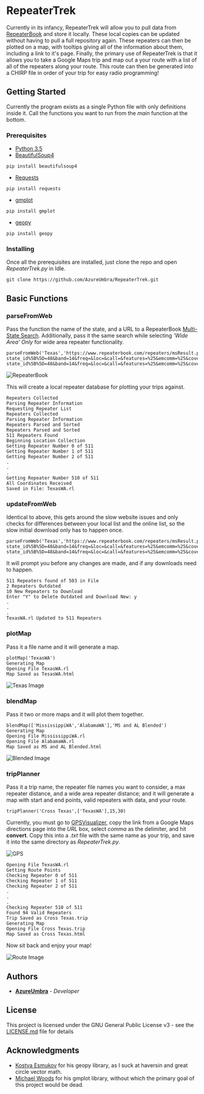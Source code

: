 # RepeaterTrek

Currently in its infancy, RepeaterTrek will allow you to pull data from [RepeaterBook](https://www.repeaterbook.com/) and store it locally.  These local copies can be updated without having to pull a full repository again.  These repeaters can then be plotted on a map, with tooltips giving all of the information about them, including a link to it's page.  Finally, the primary use of RepeaterTrek is that it allows you to take a Google Maps trip and map out a your route with a list of all of the repeaters along your route.  This route can then be generated into a CHIRP file in order of your trip for easy radio programming!

## Getting Started

Currently the program exists as a single Python file with only definitions inside it.  Call the functions you want to run from the *main* function at the bottom.

### Prerequisites

- [Python 3.5](https://www.python.org/downloads/release/python-352/)
- [BeautifulSoup4](https://www.crummy.com/software/BeautifulSoup/)
```
pip install beautifulsoup4
```
- [Requests](http://docs.python-requests.org/en/master/)
```
pip install requests
```
- [gmplot](https://github.com/vgm64/gmplot)
```
pip install gmplot
```
- [geopy](https://github.com/geopy/geopy)
```
pip install geopy
```

### Installing

Once all the prerequisites are installed, just clone the repo and open *RepeaterTrek.py* in Idle.

```
git clone https://github.com/AzureUmbra/RepeaterTrek.git
```

## Basic Functions

### parseFromWeb

Pass the function the name of the state, and a URL to a RepeaterBook [Multi-State Search](https://www.repeaterbook.com/repeaters/multistate.php).  Additionally, pass it the same search while selecting *'Wide Area' Only* for wide area repeater functionality.
```
parseFromWeb('Texas','https://www.repeaterbook.com/repeaters/msResult.php?state_id%5B%5D=48&band=14&freq=&loc=&call=&features=%25&emcomm=%25&coverage=%25&status_id=1&order=%60freq%60%2C+%60state_abbrev%60+ASC',wideArea='https://www.repeaterbook.com/repeaters/msResult.php?state_id%5B%5D=48&band=14&freq=&loc=&call=&features=%25&emcomm=%25&coverage=wide&status_id=1&order=%60freq%60%2C+%60state_abbrev%60+ASC')
```
![RepeaterBook](https://github.com/AzureUmbra/RepeaterTrek/blob/master/img/RepeaterBook.JPG)

This will create a local repeater database for plotting your trips against.
```Requesting Repeater List
Repeaters Collected
Parsing Repeater Information
Requesting Repeater List
Repeaters Collected
Parsing Repeater Information
Repeaters Parsed and Sorted
Repeaters Parsed and Sorted
511 Repeaters Found
Beginning Location Collection
Getting Repeater Number 0 of 511
Getting Repeater Number 1 of 511
Getting Repeater Number 2 of 511
.
.
.
Getting Repeater Number 510 of 511
All Coordinates Received
Saved in File: TexasWA.rl
```

### updateFromWeb

Identical to above, this gets around the slow website issues and only checks for differences between your local list and the online list, so the slow initial download only has to happen once.
```
parseFromWeb('Texas','https://www.repeaterbook.com/repeaters/msResult.php?state_id%5B%5D=48&band=14&freq=&loc=&call=&features=%25&emcomm=%25&coverage=%25&status_id=1&order=%60freq%60%2C+%60state_abbrev%60+ASC',wideArea='https://www.repeaterbook.com/repeaters/msResult.php?state_id%5B%5D=48&band=14&freq=&loc=&call=&features=%25&emcomm=%25&coverage=wide&status_id=1&order=%60freq%60%2C+%60state_abbrev%60+ASC')
```
It will prompt you before any changes are made, and if any downloads need to happen.
```
511 Repeaters found of 503 in File
2 Repeaters Outdated
10 New Repeaters to Download
Enter "Y" to Delete Outdated and Download New: y
.
.
.
TexasWA.rl Updated to 511 Repeaters
```

### plotMap

Pass it a file name and it will generate a map.
```
plotMap('TexasWA')
Generating Map
Opening File TexasWA.rl
Map Saved as TesasWA.html
```
![Texas Image](https://github.com/AzureUmbra/RepeaterTrek/blob/master/img/Texas.JPG)

### blendMap

Pass it two or more maps and it will plot them together.
```
blendMap(['MississippiWA','AlabamaWA'],'MS and AL Blended')
Generating Map
Opening File MississippiWA.rl
Opening File AlabamaWA.rl
Map Saved as MS and AL Blended.html
```

![Blended Image](https://github.com/AzureUmbra/RepeaterTrek/blob/master/img/Blend.JPG)

### tripPlanner
Pass it a trip name, the repeater file names you want to consider, a max repeater distance, and a wide area repeater distance; and it will generate a map with start and end points, valid repeaters with data, and your route.
```
tripPlanner('Cross Texas',['TexasWA'],15,30)
```
Currently, you must go to [GPSVisualizer](http://www.gpsvisualizer.com/convert_input), copy the link from a Google Maps directions page into the *URL* box, select *comma* as the delimiter, and hit **convert**.  Copy this into a *.txt* file with the same name as your trip, and save it into the same directory as *RepeaterTrek.py*.

![GPS](https://github.com/AzureUmbra/RepeaterTrek/blob/master/img/GPS%20Visualizer.JPG)

```
Opening File TexasWA.rl
Getting Route Points
Checking Repeater 0 of 511
Checking Repeater 1 of 511
Checking Repeater 2 of 511
.
.
.
Checking Repeater 510 of 511
Found 94 Valid Repeaters
Trip Saved as Cross Texas.trip
Generating Map
Opening File Cross Texas.trip
Map Saved as Cross Texas.html
```
Now sit back and enjoy your map!

![Route Image](https://github.com/AzureUmbra/RepeaterTrek/blob/master/img/Route.JPG)

## Authors

* **[AzureUmbra](https://github.com/AzureUmbra)** - *Developer*

## License

This project is licensed under the GNU General Public License v3 - see the [LICENSE.md](https://github.com/AzureUmbra/RepeaterTrek/blob/master/LICENSE) file for details

## Acknowledgments

* [Kostya Esmukov](https://github.com/KostyaEsmukov) for his geopy library, as I suck at haversin and great circle vector math.
* [Michael Woods](https://github.com/vgm64) for his gmplot library, without which the primary goal of this project would be dead.
